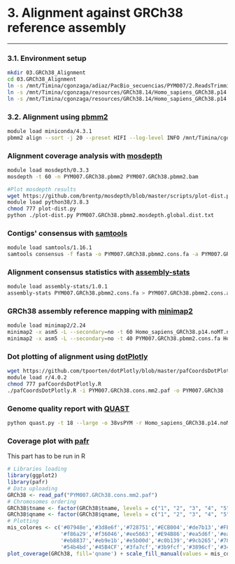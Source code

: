 # 3. Alignment against GRCh38 reference assembly
***

### 3.1. Environment setup
```bash
mkdir 03.GRCh38_Alignment
cd 03.GRCh38_Alignment
ln -s /mnt/Timina/cgonzaga/adiaz/PacBio_secuencias/PYM007/2.ReadsTrimming/Hifiadapterfilt_PYM007/PYM007_reads.filt.fastq.gz
ln -s /mnt/Timina/cgonzaga/resources/GRCh38.14/Homo_sapiens_GRCh38.p14.noMT.names.fasta . 
ln -s /mnt/Timina/cgonzaga/resources/GRCh38.14/Homo_sapiens_GRCh38.p14.noMT.names.fasta.fai .
```

### 3.2. Alignment using [pbmm2](https://github.com/PacificBiosciences/pbmm2)
```bash
module load miniconda/4.3.1
pbmm2 align --sort -j 20 --preset HIFI --log-level INFO /mnt/Timina/cgonzaga/resources/GRCh38.14/Homo_sapiens_GRCh38.p14.noMT.names.fasta /mnt/Timina/cgonzaga/adiaz/PacBio_secuencias/PYM007/02.Trimming/PYM007_reads.filt.fastq.gz PYM007.GRCh38.pbmm2.bam
```

### Alignment coverage analysis with [mosdepth](https://github.com/brentp/mosdepth)
```bash
module load mosdepth/0.3.3 
mosdepth -t 60 -n PYM007.GRCh38.pbmm2 PYM007.GRCh38.pbmm2.bam
```
```bash
#Plot mosdepth results
wget https://github.com/brentp/mosdepth/blob/master/scripts/plot-dist.py 
module load python38/3.8.3
chmod 777 plot-dist.py
python ./plot-dist.py PYM007.GRCh38.pbmm2.mosdepth.global.dist.txt
```
### Contigs' consensus with [samtools](https://github.com/samtools/samtools)
```bash
module load samtools/1.16.1 
samtools consensus -f fasta -o PYM007.GRCh38.pbmm2.cons.fa -a PYM007.GRCh38.pbmm2.bam
```
### Alignment consensus statistics with [assembly-stats](https://github.com/sanger-pathogens/assembly-stats)
```bash
module load assembly-stats/1.0.1
assembly-stats PYM007.GRCh38.pbmm2.cons.fa > PYM007.GRCh38.pbmm2.cons.assemblystats
```
### GRCh38 assembly reference mapping with [minimap2](https://github.com/lh3/minimap2)
```bash
module load minimap2/2.24
minimap2 -x asm5 -L --secondary=no -t 60 Homo_sapiens_GRCh38.p14.noMT.names.fasta PYM007.GRCh38.pbmm2.cons.fa > PYM007.GRCh38.cons.mm2.paf
minimap2 -x asm5 -L --secondary=no -t 40 PYM007.GRCh38.pbmm2.cons.fa Homo_sapiens_GRCh38.p14.noMT.names.fasta > GRCh38.PYM007.mm2.paf
```
### Dot plotting of alignment using [dotPlotly](https://github.com/tpoorten/dotPlotly)
```bash
wget https://github.com/tpoorten/dotPlotly/blob/master/pafCoordsDotPlotly.R
module load r/4.0.2
chmod 777 pafCoordsDotPlotly.R
./pafCoordsDotPlotly.R -i PYM007.GRCh38.cons.mm2.paf -o PYM007.GRCh38 -s -t -l -x
```
### Genome quality report with [QUAST](https://quast.sourceforge.net/)
```bash
python quast.py -t 18 --large -o 38vsPYM -r Homo_sapiens_GRCh38.p14.noMT.names.fasta PYM007.GRCh38.pbmm2.cons.fa
```
### Coverage plot with [pafr](https://cran.r-project.org/web/packages/pafr/vignettes/Introduction_to_pafr.html)
This part has to be run in R
```R
# Libraries loading
library(ggplot2)
library(pafr)
# Data uploading
GRCh38 <- read_paf("PYM007.GRCh38.cons.mm2.paf") 
# Chromosomes ordering
GRCh38$tname <- factor(GRCh38$tname, levels = c("1", "2", "3", "4", "5", "6", "7", "8", "9", "10", "11", "12", "13", "14", "15", "16", "17", "18", "19", "20", "21", "22", "X", "Y"))
GRCh38$qname <- factor(GRCh38$qname, levels = c("1", "2", "3", "4", "5", "6", "7", "8", "9", "10", "11", "12", "13", "14", "15", "16", "17", "18", "19", "20", "21", "22", "X", "Y"))
# Plotting
mis_colores <- c('#07948e','#3d8e6f','#728751','#ECB004','#de7b13','#FE7701',
                 '#f86a29','#f36046','#ee5663','#E94B86','#ea5d6f','#ea7353',
                 '#eb8837','#eb9e1b','#e5b00d','#c0b139','#9cb265','#78b391',
                 '#54b4bd','#45B4CF','#3fa7cf','#3b9fcf','#3896cf','#348ecf')
plot_coverage(GRCh38, fill='qname') + scale_fill_manual(values = mis_colores) 
```

